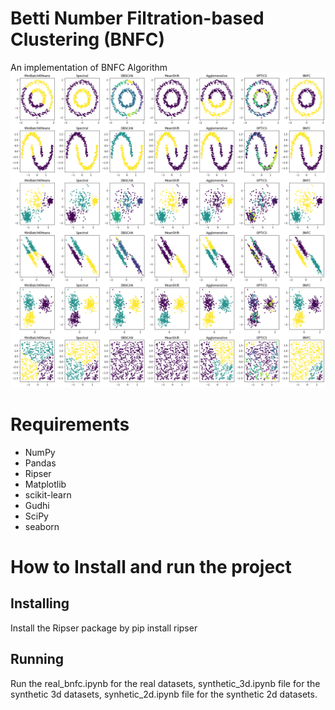 # Betti Number Filtration-based Clustering (BNFC)
An implementation of BNFC Algorithm
![images](https://github.com/Arghyapa/bnfc/blob/main/synthetic_2d.png)

# Requirements
- NumPy
- Pandas
- Ripser
- Matplotlib
- scikit-learn
- Gudhi
- SciPy
- seaborn

# How to Install and run the project
## Installing
Install the Ripser package by pip install ripser
## Running
Run the real_bnfc.ipynb for the real datasets, synthetic_3d.ipynb file for the synthetic 3d datasets, synhetic_2d.ipynb file for the synthetic 2d datasets.
